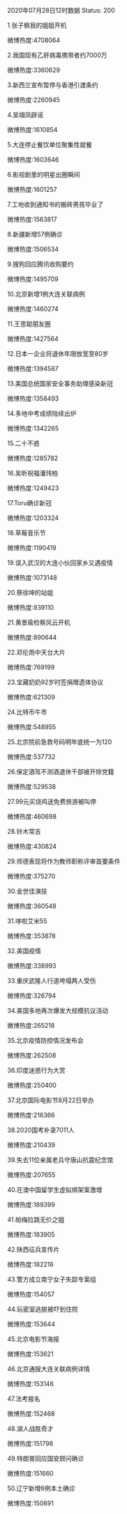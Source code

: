 2020年07月28日12时数据
Status: 200

1.张子枫我的姐姐开机

微博热度:4708064

2.我国现有乙肝病毒携带者约7000万

微博热度:3360629

3.新西兰宣布暂停与香港引渡条约

微博热度:2260945

4.吴翊凤辟谣

微博热度:1610854

5.大连停止餐饮单位聚集性就餐

微博热度:1603646

6.影视剧里的明星出圈瞬间

微博热度:1601257

7.工地收到通知书的搬砖男孩毕业了

微博热度:1563817

8.新疆新增57例确诊

微博热度:1506534

9.搜狗回应腾讯收购要约

微博热度:1495709

10.北京新增1例大连关联病例

微博热度:1460274

11.王思聪朋友圈

微博热度:1427564

12.日本一企业将退休年限放宽至80岁

微博热度:1394587

13.美国总统国家安全事务助理感染新冠

微博热度:1358493

14.多地中考成绩陆续出炉

微博热度:1342265

15.二十不惑

微博热度:1285782

16.吴昕祝福潘玮柏

微博热度:1249423

17.Toru确诊新冠

微博热度:1203324

18.草莓音乐节

微博热度:1190419

19.误入武汉的大连小伙回家乡又遇疫情

微博热度:1073148

20.蔡徐坤的站姐

微博热度:939110

21.黄景瑜检察风云开机

微博热度:890644

22.邓伦雨中天台大片

微博热度:769199

23.宝藏奶奶92岁时签捐赠遗体协议

微博热度:621309

24.比特币牛市

微博热度:548955

25.北京院前急救号码明年底统一为120

微博热度:537732

26.保定酒驾不测酒退休干部被开除党籍

微博热度:529538

27.99元买烧鸡送免费旅游被叫停

微博热度:460698

28.铃木常吉

微博热度:430824

29.师德表现将作为教师职称评审首要条件

微博热度:375270

30.金世佳演技

微博热度:360548

31.哆啦艾米55

微博热度:353878

32.美国疫情

微博热度:338993

33.重庆武隆人行道垮塌两人受伤

微博热度:326794

34.美国多地再次爆发大规模抗议活动

微博热度:265218

35.北京疫情防控情况发布会

微博热度:262508

36.印度迷惑行为大赏

微博热度:250400

37.北京国际电影节8月22日举办

微博热度:216366

38.2020国考补录7011人

微博热度:210439

39.失去11位亲属老兵守唐山抗震纪念馆

微博热度:207655

40.在澳中国留学生虚拟绑架案激增

微博热度:189399

41.帕梅拉跳无价之姐

微博热度:183905

42.陕西征兵宣传片

微博热度:182216

43.警方成立南宁女子失踪专案组

微博热度:154057

44.玩密室逃脱被吓到住院

微博热度:153644

45.北京电影节海报

微博热度:153621

46.北京通报大连关联病例详情

微博热度:153146

47.法考报名

微博热度:152468

48.湖人战胜奇才

微博热度:151798

49.特朗普回应国安顾问确诊

微博热度:151660

50.辽宁新增6例本土确诊

微博热度:150891

